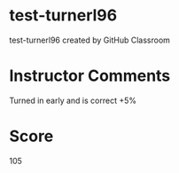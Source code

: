 # test-turnerl96
test-turnerl96 created by GitHub Classroom


# Instructor Comments
Turned in early and is correct +5%
# Score
105
